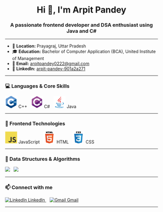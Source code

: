 <h1 align="center">Hi 👋, I'm Arpit Pandey</h1>
<h3 align="center">A passionate frontend developer and DSA enthusiast using Java and C#</h3>

---

- 📍 **Location:** Prayagraj, Uttar Pradesh  
- 🎓 **Education:** Bachelor of Computer Application (BCA), United Institute of Management  
- 📧 **Email:** arpitpandey0222@gmail.com  
- 🔗 **LinkedIn:** [arpit-pandey-901a2a271](https://linkedin.com/in/arpit-pandey-901a2a271)

---

### 💻 Languages & Core Skills
<p>
  <img src="https://raw.githubusercontent.com/devicons/devicon/master/icons/cplusplus/cplusplus-original.svg" width="40" height="40" alt="C++"/> C++ &nbsp;
  <img src="https://raw.githubusercontent.com/devicons/devicon/master/icons/csharp/csharp-original.svg" width="40" height="40" alt="C#"/> C# &nbsp;
  <img src="https://raw.githubusercontent.com/devicons/devicon/master/icons/java/java-original.svg" width="40" height="40" alt="Java"/> Java &nbsp;
</p>

---

### 🎨 Frontend Technologies
<p>
  <img src="https://raw.githubusercontent.com/devicons/devicon/master/icons/javascript/javascript-original.svg" width="40" height="40" alt="JavaScript"/> JavaScript &nbsp;
  <img src="https://raw.githubusercontent.com/devicons/devicon/master/icons/html5/html5-original-wordmark.svg" width="40" height="40" alt="HTML5"/> HTML &nbsp;
  <img src="https://raw.githubusercontent.com/devicons/devicon/master/icons/css3/css3-original-wordmark.svg" width="40" height="40" alt="CSS3"/> CSS &nbsp;
</p>

---

### 🧠 Data Structures & Algorithms
<p>
  <img src="https://img.shields.io/badge/Java-DSA-orange?style=for-the-badge&logo=java&logoColor=white"/> &nbsp;
  <img src="https://img.shields.io/badge/C%23-DSA-blueviolet?style=for-the-badge&logo=c-sharp&logoColor=white"/>
</p>

---

### 📫 Connect with me
<p>
  <a href="https://linkedin.com/in/arpit-pandey-901a2a271" target="_blank">
    <img src="https://raw.githubusercontent.com/rahuldkjain/github-profile-readme-generator/master/src/images/icons/Social/linked-in-alt.svg" width="30" height="30" alt="LinkedIn"/> LinkedIn
  </a>
  &nbsp;&nbsp;
  <a href="mailto:arpitpandey0222@gmail.com" target="_blank">
    <img src="https://raw.githubusercontent.com/gauravghongde/social-icons/master/SVG/Color/Gmail.svg" width="30" height="30" alt="Gmail"/> Gmail
  </a>
</p>

---

